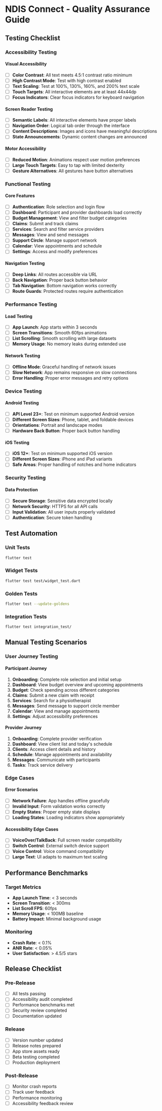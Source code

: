 # NDIS Connect - Quality Assurance Guide

## Testing Checklist

### Accessibility Testing

#### Visual Accessibility
- [ ] **Color Contrast**: All text meets 4.5:1 contrast ratio minimum
- [ ] **High Contrast Mode**: Test with high contrast enabled
- [ ] **Text Scaling**: Test at 100%, 130%, 160%, and 200% text scale
- [ ] **Touch Targets**: All interactive elements are at least 44x44dp
- [ ] **Focus Indicators**: Clear focus indicators for keyboard navigation

#### Screen Reader Testing
- [ ] **Semantic Labels**: All interactive elements have proper labels
- [ ] **Navigation Order**: Logical tab order through the interface
- [ ] **Content Descriptions**: Images and icons have meaningful descriptions
- [ ] **State Announcements**: Dynamic content changes are announced

#### Motor Accessibility
- [ ] **Reduced Motion**: Animations respect user motion preferences
- [ ] **Large Touch Targets**: Easy to tap with limited dexterity
- [ ] **Gesture Alternatives**: All gestures have button alternatives

### Functional Testing

#### Core Features
- [ ] **Authentication**: Role selection and login flow
- [ ] **Dashboard**: Participant and provider dashboards load correctly
- [ ] **Budget Management**: View and filter budget categories
- [ ] **Claims**: Submit and track claims
- [ ] **Services**: Search and filter service providers
- [ ] **Messages**: View and send messages
- [ ] **Support Circle**: Manage support network
- [ ] **Calendar**: View appointments and schedule
- [ ] **Settings**: Access and modify preferences

#### Navigation Testing
- [ ] **Deep Links**: All routes accessible via URL
- [ ] **Back Navigation**: Proper back button behavior
- [ ] **Tab Navigation**: Bottom navigation works correctly
- [ ] **Route Guards**: Protected routes require authentication

### Performance Testing

#### Load Testing
- [ ] **App Launch**: App starts within 3 seconds
- [ ] **Screen Transitions**: Smooth 60fps animations
- [ ] **List Scrolling**: Smooth scrolling with large datasets
- [ ] **Memory Usage**: No memory leaks during extended use

#### Network Testing
- [ ] **Offline Mode**: Graceful handling of network issues
- [ ] **Slow Network**: App remains responsive on slow connections
- [ ] **Error Handling**: Proper error messages and retry options

### Device Testing

#### Android Testing
- [ ] **API Level 23+**: Test on minimum supported Android version
- [ ] **Different Screen Sizes**: Phone, tablet, and foldable devices
- [ ] **Orientations**: Portrait and landscape modes
- [ ] **Hardware Back Button**: Proper back button handling

#### iOS Testing
- [ ] **iOS 12+**: Test on minimum supported iOS version
- [ ] **Different Screen Sizes**: iPhone and iPad variants
- [ ] **Safe Areas**: Proper handling of notches and home indicators

### Security Testing

#### Data Protection
- [ ] **Secure Storage**: Sensitive data encrypted locally
- [ ] **Network Security**: HTTPS for all API calls
- [ ] **Input Validation**: All user inputs properly validated
- [ ] **Authentication**: Secure token handling

## Test Automation

### Unit Tests
```bash
flutter test
```

### Widget Tests
```bash
flutter test test/widget_test.dart
```

### Golden Tests
```bash
flutter test --update-goldens
```

### Integration Tests
```bash
flutter test integration_test/
```

## Manual Testing Scenarios

### User Journey Testing

#### Participant Journey
1. **Onboarding**: Complete role selection and initial setup
2. **Dashboard**: View budget overview and upcoming appointments
3. **Budget**: Check spending across different categories
4. **Claims**: Submit a new claim with receipt
5. **Services**: Search for a physiotherapist
6. **Messages**: Send message to support circle member
7. **Calendar**: View and manage appointments
8. **Settings**: Adjust accessibility preferences

#### Provider Journey
1. **Onboarding**: Complete provider verification
2. **Dashboard**: View client list and today's schedule
3. **Clients**: Access client details and history
4. **Schedule**: Manage appointments and availability
5. **Messages**: Communicate with participants
6. **Tasks**: Track service delivery

### Edge Cases

#### Error Scenarios
- [ ] **Network Failure**: App handles offline gracefully
- [ ] **Invalid Input**: Form validation works correctly
- [ ] **Empty States**: Proper empty state displays
- [ ] **Loading States**: Loading indicators show appropriately

#### Accessibility Edge Cases
- [ ] **VoiceOver/TalkBack**: Full screen reader compatibility
- [ ] **Switch Control**: External switch device support
- [ ] **Voice Control**: Voice command compatibility
- [ ] **Large Text**: UI adapts to maximum text scaling

## Performance Benchmarks

### Target Metrics
- **App Launch Time**: < 3 seconds
- **Screen Transition**: < 300ms
- **List Scroll FPS**: 60fps
- **Memory Usage**: < 100MB baseline
- **Battery Impact**: Minimal background usage

### Monitoring
- **Crash Rate**: < 0.1%
- **ANR Rate**: < 0.05%
- **User Satisfaction**: > 4.5/5 stars

## Release Checklist

### Pre-Release
- [ ] All tests passing
- [ ] Accessibility audit completed
- [ ] Performance benchmarks met
- [ ] Security review completed
- [ ] Documentation updated

### Release
- [ ] Version number updated
- [ ] Release notes prepared
- [ ] App store assets ready
- [ ] Beta testing completed
- [ ] Production deployment

### Post-Release
- [ ] Monitor crash reports
- [ ] Track user feedback
- [ ] Performance monitoring
- [ ] Accessibility feedback review
